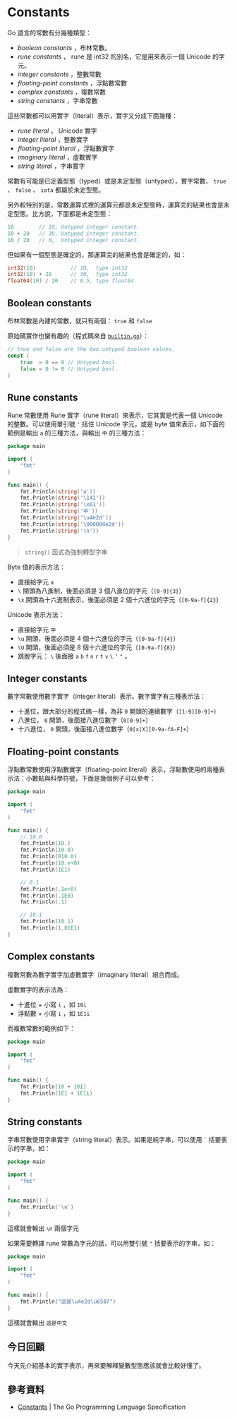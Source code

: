# Constants

Go 語言的常數有分幾種類型：

* *boolean constants* ，布林常數。
* *rune constants* ， rune 是 int32 的別名，它是用來表示一個 Unicode 的字元。
* *integer constants* ，整數常數
* *floating-point constants* ，浮點數常數
* *complex constants* ，複數常數
* *string constants* ，字串常數

這些常數都可以用實字（literal）表示，實字又分成下面幾種：

* *rune literal* ， Unicode 實字
* *integer literal* ，整數實字
* *floating-point literal* ，浮點數實字
* *imaginary literal* ，虛數實字
* *string literal* ，字串實字

常數有可能是已定義型態（typed）或是未定型態（untyped），實字常數、 `true` 、 `false` 、 `iota` 都屬於未定型態。

另外較特別的是，常數運算式裡的運算元都是未定型態時，運算完的結果也會是未定型態。比方說，下面都是未定型態：

```go
10        // 10, Untyped integer constant.
10 + 20   // 30, Untyped integer constant.
10 / 20   // 0,  Untyped integer constant.
```

但如果有一個型態是確定的，那運算完的結果也會是確定的，如：

```go
int32(10)           // 10,  type int32
int32(10) + 20      // 30,  type int32
float64(10) / 20    // 0.5, type float64
```

## Boolean constants

布林常數是內建的常數，就只有兩個： `true` 和 `false`

原始碼實作也蠻有趣的（程式碼來自 [`builtin.go`](https://github.com/golang/go/blob/master/src/builtin/builtin.go#L16-L20)）：

```go
// true and false are the two untyped boolean values.
const (
	true  = 0 == 0 // Untyped bool.
	false = 0 != 0 // Untyped bool.
)
```

## Rune constants

Rune 常數使用 Rune 實字（rune literal）來表示，它其實是代表一個 Unicode 的整數。可以使用單引號 `'` 括住 Unicode 字元，或是 byte 值來表示，如下面的範例是輸出 `a` 的三種方法，與輸出 `中` 的三種方法：

```go
package main

import (
	"fmt"
)

func main() {
	fmt.Println(string('a'))
	fmt.Println(string('\141'))
	fmt.Println(string('\x61'))
	fmt.Println(string('中'))
	fmt.Println(string('\u4e2d'))
	fmt.Println(string('\U00004e2d'))
	fmt.Println(string('\n'))
}
```

> `string()` 函式為強制轉型字串

Byte 值的表示方法：

* 直接給字元 `a`
* `\` 開頭為八進制，後面必須是 3 個八進位的字元（`[0-9]{3}`）
* `\x` 開頭為十六進制表示，後面必須是 2 個十六進位的字元（`[0-9a-f]{2}`）

Unicode 表示方法：

* 直接給字元 `中`
* `\u` 開頭，後面必須是 4 個十六進位的字元（`[0-9a-f]{4}`）
* `\U` 開頭，後面必須是 8 個十六進位的字元（`[0-9a-f]{8}`）
* 跳脫字元： `\` 後面接 `a` `b` `f` `n` `r` `t` `v` `\` `'` `"` 。

## Integer constants

數字常數使用數字實字（integer literal）表示。數字實字有三種表示法：

* 十進位，跟大部分的程式碼一樣，為非 `0` 開頭的連續數字（`[1-9][0-9]+`）
* 八進位， `0` 開頭，後面接八進位數字（`0[0-9]+`）
* 十六進位， `0` 開頭，後面接八進位數字（`0[x|X][0-9a-fA-F]+`）

## Floating-point constants

浮點數常數使用浮點數實字（floating-point literal）表示，浮點數使用的兩種表示法：小數點與科學符號，下面是幾個例子可以參考：

```go
package main

import (
	"fmt"
)

func main() {
	// 10.0
	fmt.Println(10.)
	fmt.Println(10.0)
	fmt.Println(010.0)
	fmt.Println(10.e+0)
	fmt.Println(1E1)

	// 0.1
	fmt.Println(.1e+0)
	fmt.Println(.1E0)
	fmt.Println(.1)

	// 10.1
	fmt.Println(10.1)
	fmt.Println(1.01E1)
}
```

## Complex constants

複數常數為數字實字加虛數實字（imaginary literal）組合而成。

虛數實字的表示法為：

* 十進位 + 小寫 `i` ，如 `10i`
* 浮點數 + 小寫 `i` ，如 `1E1i`

而複數常數的範例如下：

```go
package main

import (
	"fmt"
)

func main() {
	fmt.Println(10 + 10i)
	fmt.Println(1E1 + 1E1i)
}
```

## String constants

字串常數使用字串實字（string literal）表示。如果是純字串，可以使用 `` ` `` 括要表示的字串，如：

```go
package main

import (
	"fmt"
)

func main() {
	fmt.Println(`\n`)
}
```

這樣就會輸出 `\n` 兩個字元

如果需要轉譯 rune 常數為字元的話，可以用雙引號 `"` 括要表示的字串，如：

```go
package main

import (
	"fmt"
)

func main() {
	fmt.Println("這是\u4e2d\u6587")
}
```

這樣就會輸出 `這是中文`

## 今日回顧

今天先介紹基本的實字表示，再來要解釋變數型態應該就會比較好懂了。

## 參考資料

* [Constants][] | The Go Programming Language Specification

[Constants]: https://golang.org/ref/spec#Constants

